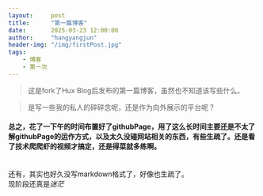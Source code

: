 ```yaml
---
layout:     post
title:      "第一篇博客"
date:       2025-03-23 12:00:00
author:     "hangyangjun"
header-img: "/img/firstPost.jpg"
tags:
    - 博客
    - 第一次
---
```


>这是fork了Hux Blog后发布的第一篇博客，虽然也不知道该写些什么。  

>是写一些我的私人的碎碎念呢，还是作为向外展示的平台呢？  

#### 总之，花了一下午的时间布置好了githubPage，用了这么长时间主要还是不太了解githubPage的运作方式，以及太久没碰网站相关的东西，有些生疏了。还是看了技术爬爬虾的视频才搞定，还是得菜就多练啊。  <br><br>
还有，其实也好久没写markdown格式了，好像也生疏了。<br>
现阶段还真是*迷茫*